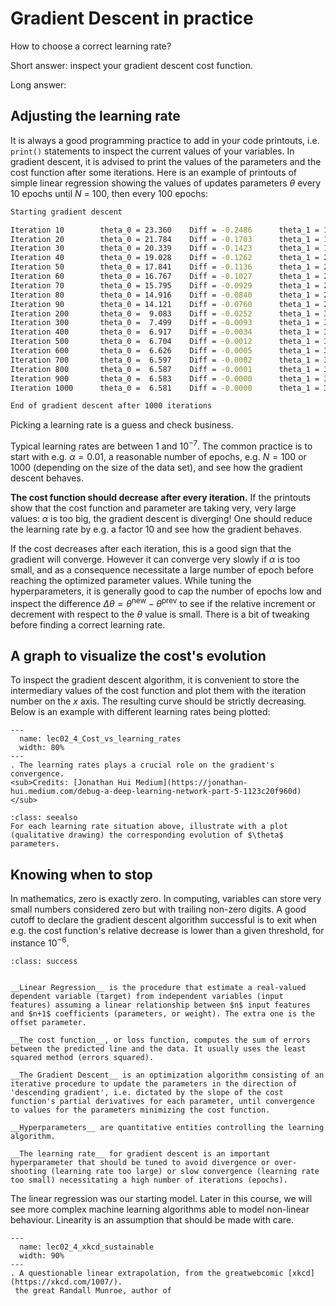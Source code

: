 # Gradient Descent in practice

How to choose a correct learning rate?  

Short answer: inspect your gradient descent cost function.

Long answer:  

## Adjusting the learning rate
It is always a good programming practice to add in your code printouts, i.e. `print()` statements to inspect the current values of your variables.
In gradient descent, it is advised to print the values of the parameters and the cost function after some iterations. Here is an example of printouts of simple linear regression showing the values of updates parameters $\theta$ every 10 epochs until $N$ = 100, then every 100 epochs: 

```sh
Starting gradient descent

Iteration 10		theta_0 = 23.360	Diff = -0.2486		theta_1 = 1.158		Diff = -0.5069		Cost = 34.1274
Iteration 20		theta_0 = 21.784	Diff = -0.1703		theta_1 = 1.590		Diff = -0.0918		Cost = 27.7958
Iteration 30		theta_0 = 20.339	Diff = -0.1423		theta_1 = 1.847		Diff = -0.0041		Cost = 23.4581
Iteration 40		theta_0 = 19.028	Diff = -0.1262		theta_1 = 2.052		Diff = 0.0133		Cost = 19.9476
Iteration 50		theta_0 = 17.841	Diff = -0.1136		theta_1 = 2.230		Diff = 0.0157		Cost = 17.0769
Iteration 60		theta_0 = 16.767	Diff = -0.1027		theta_1 = 2.390		Diff = 0.0150		Cost = 14.7278
Iteration 70		theta_0 = 15.795	Diff = -0.0929		theta_1 = 2.535		Diff = 0.0138		Cost = 12.8055
Iteration 80		theta_0 = 14.916	Diff = -0.0840		theta_1 = 2.666		Diff = 0.0125		Cost = 11.2325
Iteration 90		theta_0 = 14.121	Diff = -0.0760		theta_1 = 2.784		Diff = 0.0113		Cost = 9.9453
Iteration 200		theta_0 =  9.083	Diff = -0.0252		theta_1 = 3.534		Diff = 0.0038		Cost = 4.7867
Iteration 300		theta_0 =  7.499	Diff = -0.0093		theta_1 = 3.770		Diff = 0.0014		Cost = 4.2340
Iteration 400		theta_0 =  6.917	Diff = -0.0034		theta_1 = 3.856		Diff = 0.0005		Cost = 4.1596
Iteration 500		theta_0 =  6.704	Diff = -0.0012		theta_1 = 3.888		Diff = 0.0002		Cost = 4.1496
Iteration 600		theta_0 =  6.626	Diff = -0.0005		theta_1 = 3.900		Diff = 0.0001		Cost = 4.1483
Iteration 700		theta_0 =  6.597	Diff = -0.0002		theta_1 = 3.904		Diff = 0.0000		Cost = 4.1481
Iteration 800		theta_0 =  6.587	Diff = -0.0001		theta_1 = 3.905		Diff = 0.0000		Cost = 4.1481
Iteration 900		theta_0 =  6.583	Diff = -0.0000		theta_1 = 3.906		Diff = 0.0000		Cost = 4.1480
Iteration 1000		theta_0 =  6.581	Diff = -0.0000		theta_1 = 3.906		Diff = 0.0000		Cost = 4.1480

End of gradient descent after 1000 iterations
```

Picking a learning rate is a guess and check business. 

Typical learning rates are between $1$ and $10^{-7}$. The common practice is to start with e.g. $\alpha = 0.01$, a reasonable number of epochs, e.g. $N = 100$ or $1000$ (depending on the size of the data set), and see how the gradient descent behaves.

__The cost function should decrease after every iteration.__ If the printouts show that the cost function and parameter are taking very, very large values: $\alpha$ is too big, the gradient descent is diverging! One should reduce the learning rate by e.g. a factor 10 and see how the gradient behaves.  

If the cost decreases after each iteration, this is a good sign that the gradient will converge. However it can converge very slowly if $\alpha$ is too small, and as a consequence necessitate a large number of epoch before reaching the optimized parameter values. While tuning the hyperparameters, it is generally good to cap the number of epochs low and inspect the difference $\Delta \theta = \theta^\text{new} - \theta^\text{prev}$ to see if the relative increment or decrement with respect to the $\theta$ value is small. There is a bit of tweaking before finding a correct learning rate.

## A graph to visualize the cost's evolution
To inspect the gradient descent algorithm, it is convenient to store the intermediary values of the cost function and plot them with the iteration number on the $x$ axis. The resulting curve should be strictly decreasing. Below is an example with different learning rates being plotted:

```{figure} ../images/lec02_4_Cost_vs_learning_rates.png
---
  name: lec02_4_Cost_vs_learning_rates
  width: 80%
---
. The learning rates plays a crucial role on the gradient's convergence.  
<sub>Credits: [Jonathan Hui Medium](https://jonathan-hui.medium.com/debug-a-deep-learning-network-part-5-1123c20f960d)</sub>
```

```{admonition} In-class exercise
:class: seealso
For each learning rate situation above, illustrate with a plot (qualitative drawing) the corresponding evolution of $\theta$ parameters. 
```

## Knowing when to stop
In mathematics, zero is exactly zero. In computing, variables can store very small numbers considered zero but with trailing non-zero digits. A good cutoff to declare the gradient descent algorithm successful is to exit when e.g. the cost function's relative decrease is lower than a given threshold, for instance $10^{-6}$.

```{admonition} Summary
:class: success  
  
  
__Linear Regression__ is the procedure that estimate a real-valued dependent variable (target) from independent variables (input features) assuming a linear relationship between $n$ input features and $n+1$ coefficients (parameters, or weight). The extra one is the offset parameter.

__The cost function__, or loss function, computes the sum of errors between the predicted line and the data. It usually uses the least squared method (errors squared).

__The Gradient Descent__ is an optimization algorithm consisting of an iterative procedure to update the parameters in the direction of 'descending gradient', i.e. dictated by the slope of the cost function's partial derivatives for each parameter, until convergence to values for the parameters minimizing the cost function.

__Hyperparameters__ are quantitative entities controlling the learning algorithm.

__The learning rate__ for gradient descent is an important hyperparameter that should be tuned to avoid divergence or over-shooting (learning rate too large) or slow convergence (learning rate too small) necessitating a high number of iterations (epochs).
```

The linear regression was our starting model. Later in this course, we will see more complex machine learning algorithms able to model non-linear behaviour. Linearity is an assumption that should be made with care.

```{figure} ../images/lec02_4_xkcd_sustainable.png
---
  name: lec02_4_xkcd_sustainable
  width: 90%
---
. A questionable linear extrapolation, from the greatwebcomic [xkcd](https://xkcd.com/1007/). 
 the great Randall Munroe, author of 